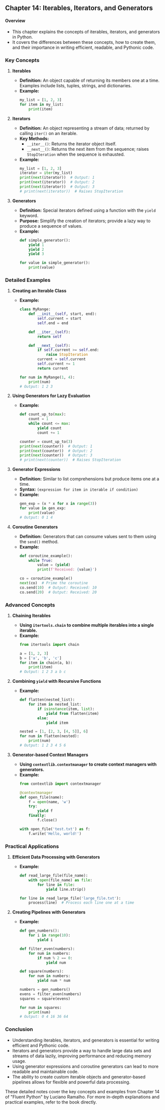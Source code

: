 ## Chapter 14: Iterables, Iterators, and Generators

#### Overview
- This chapter explains the concepts of iterables, iterators, and generators in Python.
- It covers the differences between these concepts, how to create them, and their importance in writing efficient, readable, and Pythonic code.

### Key Concepts

1. **Iterables**
   - **Definition:** An object capable of returning its members one at a time. Examples include lists, tuples, strings, and dictionaries.
   - **Example:**
     ```python
     my_list = [1, 2, 3]
     for item in my_list:
         print(item)
     ```

2. **Iterators**
   - **Definition:** An object representing a stream of data; returned by calling `iter()` on an iterable.
   - **Key Methods:**
     - `__iter__()`: Returns the iterator object itself.
     - `__next__()`: Returns the next item from the sequence; raises `StopIteration` when the sequence is exhausted.
   - **Example:**
     ```python
     my_list = [1, 2, 3]
     iterator = iter(my_list)
     print(next(iterator))  # Output: 1
     print(next(iterator))  # Output: 2
     print(next(iterator))  # Output: 3
     # print(next(iterator))  # Raises StopIteration
     ```

3. **Generators**
   - **Definition:** Special iterators defined using a function with the `yield` keyword.
   - **Purpose:** Simplify the creation of iterators; provide a lazy way to produce a sequence of values.
   - **Example:**
     ```python
     def simple_generator():
         yield 1
         yield 2
         yield 3

     for value in simple_generator():
         print(value)
     ```

### Detailed Examples

1. **Creating an Iterable Class**
   - **Example:**
     ```python
     class MyRange:
         def __init__(self, start, end):
             self.current = start
             self.end = end

         def __iter__(self):
             return self

         def __next__(self):
             if self.current >= self.end:
                 raise StopIteration
             current = self.current
             self.current += 1
             return current

     for num in MyRange(1, 4):
         print(num)
     # Output: 1 2 3
     ```

2. **Using Generators for Lazy Evaluation**
   - **Example:**
     ```python
     def count_up_to(max):
         count = 1
         while count <= max:
             yield count
             count += 1

     counter = count_up_to(3)
     print(next(counter))  # Output: 1
     print(next(counter))  # Output: 2
     print(next(counter))  # Output: 3
     # print(next(counter))  # Raises StopIteration
     ```

3. **Generator Expressions**
   - **Definition:** Similar to list comprehensions but produce items one at a time.
   - **Syntax:** `(expression for item in iterable if condition)`
   - **Example:**
     ```python
     gen_exp = (x * x for x in range(3))
     for value in gen_exp:
         print(value)
     # Output: 0 1 4
     ```

4. **Coroutine Generators**
   - **Definition:** Generators that can consume values sent to them using the `send()` method.
   - **Example:**
     ```python
     def coroutine_example():
         while True:
             value = (yield)
             print(f'Received: {value}')

     co = coroutine_example()
     next(co)  # Prime the coroutine
     co.send(10)  # Output: Received: 10
     co.send(20)  # Output: Received: 20
     ```

### Advanced Concepts

1. **Chaining Iterables**
   - **Using `itertools.chain` to combine multiple iterables into a single iterable.**
   - **Example:**
     ```python
     from itertools import chain

     a = [1, 2, 3]
     b = ['a', 'b', 'c']
     for item in chain(a, b):
         print(item)
     # Output: 1 2 3 a b c
     ```

2. **Combining `yield` with Recursive Functions**
   - **Example:**
     ```python
     def flatten(nested_list):
         for item in nested_list:
             if isinstance(item, list):
                 yield from flatten(item)
             else:
                 yield item

     nested = [1, [2, 3, [4, 5]], 6]
     for num in flatten(nested):
         print(num)
     # Output: 1 2 3 4 5 6
     ```

3. **Generator-based Context Managers**
   - **Using `contextlib.contextmanager` to create context managers with generators.**
   - **Example:**
     ```python
     from contextlib import contextmanager

     @contextmanager
     def open_file(name):
         f = open(name, 'w')
         try:
             yield f
         finally:
             f.close()

     with open_file('test.txt') as f:
         f.write('Hello, world!')
     ```

### Practical Applications

1. **Efficient Data Processing with Generators**
   - **Example:**
     ```python
     def read_large_file(file_name):
         with open(file_name) as file:
             for line in file:
                 yield line.strip()

     for line in read_large_file('large_file.txt'):
         process(line)  # Process each line one at a time
     ```

2. **Creating Pipelines with Generators**
   - **Example:**
     ```python
     def gen_numbers():
         for i in range(10):
             yield i

     def filter_even(numbers):
         for num in numbers:
             if num % 2 == 0:
                 yield num

     def square(numbers):
         for num in numbers:
             yield num * num

     numbers = gen_numbers()
     evens = filter_even(numbers)
     squares = square(evens)

     for num in squares:
         print(num)
     # Output: 0 4 16 36 64
     ```

### Conclusion
- Understanding iterables, iterators, and generators is essential for writing efficient and Pythonic code.
- Iterators and generators provide a way to handle large data sets and streams of data lazily, improving performance and reducing memory usage.
- Using generator expressions and coroutine generators can lead to more readable and maintainable code.
- The ability to create custom iterable objects and generator-based pipelines allows for flexible and powerful data processing.

These detailed notes cover the key concepts and examples from Chapter 14 of "Fluent Python" by Luciano Ramalho. For more in-depth explanations and practical examples, refer to the book directly.